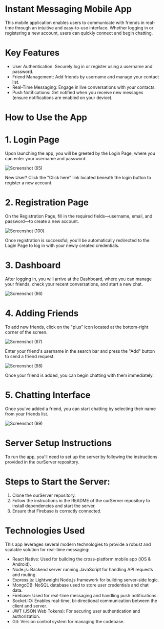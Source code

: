 # Instant Messaging Mobile App


This mobile application enables users to communicate with friends in real-time through an intuitive and easy-to-use interface. Whether logging in or registering a new account, users can quickly connect and begin chatting.

# Key Features
* User Authentication: Securely log in or register using a username and password.
* Friend Management: Add friends by username and manage your contact list.
* Real-Time Messaging: Engage in live conversations with your contacts.
* Push Notifications: Get notified when you receive new messages (ensure notifications are enabled on your device).


# How to Use the App


# 1. Login Page
Upon launching the app, you will be greeted by the Login Page, where you can enter your username and password

![Screenshot (95)](https://github.com/user-attachments/assets/7b959743-6880-43c8-b5a9-3b46ce9fc93e)


New User? Click the "Click here" link located beneath the login button to register a new account.

# 2. Registration Page
On the Registration Page, fill in the required fields—username, email, and password—to create a new account.

![Screenshot (100)](https://github.com/user-attachments/assets/3cfa3947-099c-4636-afbf-12a50cc2edac)

Once registration is successful, you'll be automatically redirected to the Login Page to log in with your newly created credentials.


# 3.  Dashboard
After logging in, you will arrive at the Dashboard, where you can manage your friends, check your recent conversations, and start a new chat.

![Screenshot (96)](https://github.com/user-attachments/assets/49434c53-00f4-4d60-973a-d1b54628a1f6)

# 4. Adding Friends
To add new friends, click on the "plus" icon located at the bottom-right corner of the screen.

![Screenshot (97)](https://github.com/user-attachments/assets/34b3436f-89c2-46e5-8380-e76b6a6a1f41)

Enter your friend's username in the search bar and press the "Add" button to send a friend request.

![Screenshot (98)](https://github.com/user-attachments/assets/a12324fe-044a-409f-b0ee-78f3febb38e4)

Once your friend is added, you can begin chatting with them immediately.

# 5. Chatting Interface
Once you've added a friend, you can start chatting by selecting their name from your friends list.

![Screenshot (99)](https://github.com/user-attachments/assets/d2a02a43-853f-409d-ab22-472e8e648100)


# Server Setup Instructions

To run the app, you'll need to set up the server by following the instructions provided in the ourServer repository.
# Steps to Start the Server:
1. Clone the ourServer repository.
2. Follow the instructions in the README of the ourServer repository to install dependencies and start the server.
3. Ensure that Firebase is correctly connected.


# Technologies Used
This app leverages several modern technologies to provide a robust and scalable solution for real-time messaging:

* React Native: Used for building the cross-platform mobile app (iOS & Android).
* Node.js: Backend server running JavaScript for handling API requests and routing.
* Express.js: Lightweight Node.js framework for building server-side logic.
* MongoDB: NoSQL database used to store user credentials and chat data.
* Firebase: Used for real-time messaging and handling push notifications.
* Socket.IO: Enables real-time, bi-directional communication between the client and server.
* JWT (JSON Web Tokens): For securing user authentication and authorization.
* Git: Version control system for managing the codebase.
